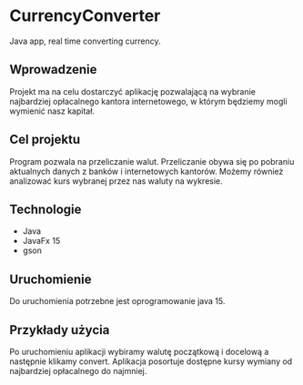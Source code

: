 # CurrencyConverter
Java app, real time converting currency.


## Wprowadzenie

Projekt ma na celu dostarczyć aplikację pozwalającą na wybranie najbardziej opłacalnego kantora internetowego, w którym będziemy mogli wymienić nasz kapitał.

## Cel projektu
Program pozwala na przeliczanie walut. Przeliczanie obywa się po pobraniu aktualnych danych z banków i internetowych kantorów. Możemy również analizować kurs wybranej przez nas waluty na wykresie.

## Technologie
* Java
* JavaFx 15
* gson

## Uruchomienie
Do uruchomienia potrzebne jest oprogramowanie java 15.

## Przykłady użycia
Po uruchomieniu aplikacji wybiramy walutę początkową i docelową a następnie klikamy convert. Aplikacja posortuje dostępne kursy wymiany od najbardziej opłacalnego do najmniej.
